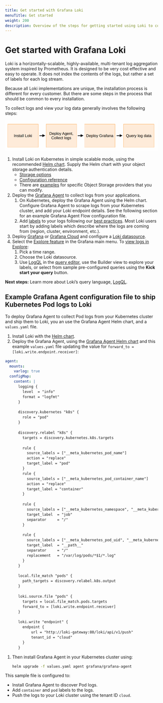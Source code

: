 ```yaml
---
title: Get started with Grafana Loki
menuTitle: Get started
weight: 200
description: Overview of the steps for getting started using Loki to collect logs.
---
```


# Get started with Grafana Loki

Loki is a horizontally-scalable, highly-available, multi-tenant log aggregation system inspired by Prometheus. It is designed to be very cost effective and easy to operate. It does not index the contents of the logs, but rather a set of labels for each log stream.

Because all Loki implementations are unique, the installation process is
different for every customer. But there are some steps in the process that
should be common to every installation.

To collect logs and view your log data generally involves the following steps:

![Loki implementation steps](loki-install.png)

1. Install Loki on Kubernetes in simple scalable mode, using the recommended [Helm chart](https://grafana.com/docs/loki/latest/setup/install/helm/install-scalable/). Supply the Helm chart with your object storage authentication details.
   - [Storage options](https://grafana.com/docs/loki/latest/operations/storage/)
   - [Configuration reference](https://grafana.com/docs/loki/latest/configure/)
   - There are [examples](https://grafana.com/docs/loki/latest/configure/examples/) for specific Object Storage providers that you can modify.
1. Deploy the [Grafana Agent](https://grafana.com/docs/agent/latest/flow/) to collect logs from your applications.
    1. On Kubernetes, deploy the Grafana Agent using the Helm chart. Configure Grafana Agent to scrape logs from your Kubernetes cluster, and add your Loki endpoint details. See the following section for an example Grafana Agent Flow configuration file.
    1. Add [labels](https://grafana.com/docs/loki/latest/get-started/labels/) to your logs following our [best practices](https://grafana.com/docs/loki/latest/get-started/labels/bp-labels/). Most Loki users start by adding labels which describe where the logs are coming from (region, cluster, environment, etc.).
1. Deploy [Grafana](https://grafana.com/docs/grafana/latest/setup-grafana/) or [Grafana Cloud](https://grafana.com/docs/grafana-cloud/quickstart/) and configure a [Loki datasource](https://grafana.com/docs/grafana/latest/datasources/loki/configure-loki-data-source/).
1. Select the [Explore feature](https://grafana.com/docs/grafana/latest/explore/) in the Grafana main menu. To [view logs in Explore](https://grafana.com/docs/grafana/latest/explore/logs-integration/):
    1. Pick a time range.
    1. Choose the Loki datasource.
    1. Use [LogQL](https://grafana.com/docs/loki/latest/query/) in the [query editor](https://grafana.com/docs/grafana/latest/datasources/loki/query-editor/), use the Builder view to explore your labels, or select from sample pre-configured queries using the **Kick start your query** button.

**Next steps:** Learn more about Loki’s query language, [LogQL](https://grafana.com/docs/loki/latest/query/).


## Example Grafana Agent configuration file to ship Kubernetes Pod logs to Loki

To deploy Grafana Agent to collect Pod logs from your Kubernetes cluster and ship them to Loki, you an use the Grafana Agent Helm chart, and a `values.yaml` file.

1. Install Loki with the [Helm chart](https://grafana.com/docs/loki/latest/setup/install/helm/install-scalable/).
1. Deploy the Grafana Agent, using the [Grafana Agent Helm chart](https://grafana.com/docs/agent/latest/flow/setup/install/kubernetes/) and this example `values.yaml` file updating the value for `forward_to = [loki.write.endpoint.receiver]`:


```yaml
agent:
  mounts:
    varlog: true
  configMap:
    content: |
      logging {
        level  = "info"
        format = "logfmt"
      }

      discovery.kubernetes "k8s" {
        role = "pod"
      }

      discovery.relabel "k8s" {
        targets = discovery.kubernetes.k8s.targets

        rule {
          source_labels = ["__meta_kubernetes_pod_name"]
          action = "replace"
          target_label = "pod"
        }
        rule {
          source_labels = ["__meta_kubernetes_pod_container_name"]
          action = "replace"
          target_label = "container"
        }

        rule {
          source_labels = ["__meta_kubernetes_namespace", "__meta_kubernetes_pod_label_name"]
          target_label  = "job"
          separator     = "/"
        }

        rule {
          source_labels = ["__meta_kubernetes_pod_uid", "__meta_kubernetes_pod_container_name"]
          target_label  = "__path__"
          separator     = "/"
          replacement   = "/var/log/pods/*$1/*.log"
        }
      }

      local.file_match "pods" {
        path_targets = discovery.relabel.k8s.output
      }

      loki.source.file "pods" {
        targets = local.file_match.pods.targets
        forward_to = [loki.write.endpoint.receiver]
      }

      loki.write "endpoint" {
        endpoint {
            url = "http://loki-gateway:80/loki/api/v1/push"
            tenant_id = "cloud"
        }
      }

```
  

1. Then install Grafana Agent in your Kubernetes cluster using:

    ```bash
    helm upgrade -f values.yaml agent grafana/grafana-agent 
    ```
This sample file is configured to:
- Install Grafana Agent to discover Pod logs.
- Add `container` and `pod` labels to the logs.
- Push the logs to your Loki cluster using the tenant ID `cloud`.
